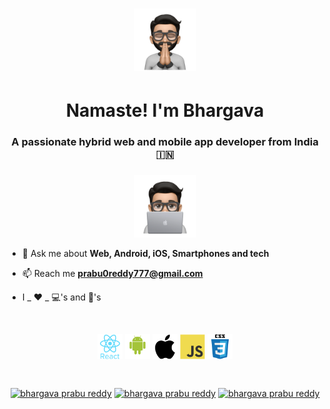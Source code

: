 <h1 align="center">
<img src='https://raw.githubusercontent.com/aravi365/aravi365/master/imgs/img_1.png' alt="Bhargava Prabu Reddy, Django, React, React Native developer who loves tech and gadgets" height="100" width="100"/>
</h1>
<h1 align="center"> Namaste! I'm Bhargava</h1>
<h3 align="center">A passionate hybrid web and mobile app developer from India 🇮🇳</h3>
<h3 align="center">
<img align="center" src='https://raw.githubusercontent.com/aravi365/aravi365/master/imgs/img_2.png' alt="Bhargava Prabu Reddy, Django, React, React Native developer who loves tech and gadgets" height="100" width="100"/>
 </h3>

<!--
- 🔭 I’m currently working at  [Cubet Technolabs](https://cubettech.com/)

- 👨‍💻 Portfolio is available at [](https://.github.io)

- 📝 I write articles on [Medium](https://medium.com/@)

-->

- 💬 Ask me about **Web, Android, iOS, Smartphones and tech**

- 📫 Reach me **prabu0reddy777@gmail.com**

-  I  _ ❤️ _ 💻's and 📱's

<br />
<p align="center">
 <img align="center" src="https://github.com/devicons/devicon/blob/master/icons/react/react-original-wordmark.svg" alt="react-native" width="40" height="40"/> 
 <img align="center" src="https://github.com/devicons/devicon/blob/master/icons/android/android-original-wordmark.svg" alt="android" width="40" height="40"/>
 <img align="center" src="https://github.com/devicons/devicon/blob/master/icons/apple/apple-original.svg" alt="ios" width="40" height="40"/>
 <img align="center" src="https://github.com/devicons/devicon/blob/master/icons/javascript/javascript-original.svg" alt="javascript" width="40" height="40"/>
 <img align="center" src="https://github.com/devicons/devicon/blob/master/icons/css3/css3-original-wordmark.svg" alt="css" width="40" height="40"/>
</p>

<br />

<p align="center">
<a href="https://linkedin.com/in/prabureddy" target="blank"><img align="center" src="https://cdn.jsdelivr.net/npm/simple-icons@3.0.1/icons/linkedin.svg" alt="bhargava prabu reddy" height="20" width="20" /></a>
<a href="https://www.facebook.com/bpr1010/" target="blank"><img align="center" src="https://cdn.jsdelivr.net/npm/simple-icons@3.0.1/icons/facebook.svg" alt="bhargava prabu reddy" height="20" width="20" /></a>
<a href="https://www.instagram.com/iam_crazzie/" target="blank"><img align="center" src="https://cdn.jsdelivr.net/npm/simple-icons@3.0.1/icons/instagram.svg" alt="bhargava prabu reddy" height="20" width="20" /></a>
